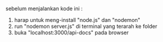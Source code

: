 sebelum menjalankan kode ini : 
1. harap untuk meng-install "node.js" dan "nodemon"
2. run "nodemon server.js" di terminal yang terarah ke folder
3. buka "localhost:3000/api-docs" pada browser